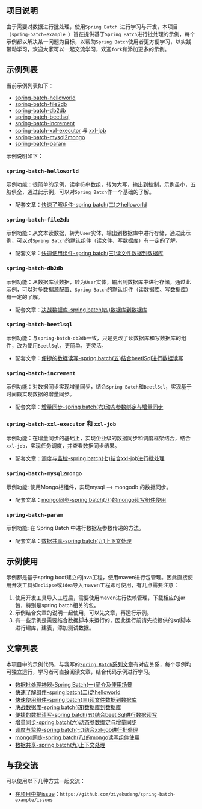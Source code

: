 
## 项目说明
由于需要对数据进行批处理，使用`Spring Batch `进行学习与开发，本项目（`spring-batch-example `）旨在提供基于`Spring Batch`进行批处理的示例，每个示例都以解决某一问题为目标，以帮助`Spring Batch`使用者更方便学习，以实践带动学习，欢迎大家可以一起交流学习，欢迎`fork`和添加更多的示例。

## 示例列表

当前示例列表如下：

- [spring-batch-helloworld](https://github.com/ziyekudeng/spring-batch-example/tree/master/spring-batch-helloworld)
- [spring-batch-file2db](https://github.com/ziyekudeng/spring-batch-example/tree/master/spring-batch-file2db)
- [spring-batch-db2db](https://github.com/ziyekudeng/spring-batch-example/tree/master/spring-batch-db2db)
- [spring-batch-beetlsql](https://github.com/ziyekudeng/spring-batch-example/tree/master/spring-batch-beetlsql)
- [spring-batch-increment](https://github.com/ziyekudeng/spring-batch-example/tree/master/spring-batch-increment)
- [spring-batch-xxl-executor](https://github.com/ziyekudeng/spring-batch-example/tree/master/spring-batch-xxl-executor) 与 [xxl-job](https://github.com/ziyekudeng/spring-batch-example/tree/master/xxl-job)
- [spring-batch-mysql2mongo](https://github.com/ziyekudeng/spring-batch-example/tree/master/spring-batch-mysql2mongo)
- [spring-batch-param](https://github.com/ziyekudeng/spring-batch-example/tree/master/spring-batch-param)

示例说明如下：

### `spring-batch-helloworld`

示例功能：很简单的示例，读字符串数组，转为大写，输出到控制，示例虽小，五脏俱全，通过此示例，可以对`Spring Batch`作一个基础的了解。

- 配套文章：[快速了解组件-spring batch(二)之helloworld][2]

### `spring-batch-file2db`

示例功能：从文本读数据，转为`User`实体，输出到数据库中进行存储，通过此示例，可以对`Spring Batch`的默认组件（读文件、写数据库）有一定的了解。

- 配套文章：[快速使用组件-spring batch(三)读文件数据到数据库][3]



### `spring-batch-db2db`

示例功能：从数据库读数据，转为`User`实体，输出到数据库中进行存储，通过此示例，可以对多数据源配置、`Spring Batch`的默认组件（读数据库、写数据库）有一定的了解。


- 配套文章：[决战数据库-spring batch(四)数据库到数据库][4]

### `spring-batch-beetlsql`

示例功能：与`spring-batch-db2db`一致，只是更改了读数据库和写数据库的组件，改为使用`BeetlSql`，更简单，更灵活。


- 配套文章：[便捷的数据读写-spring batch(五)结合beetlSql进行数据读写][5]

### `spring-batch-increment`

示例功能：对数据同步实现增量同步，结合`Spring Batch`和`BeetlSql`，实现基于时间戳实现数据的增量同步。

- 配套文章：[增量同步-spring batch(六)动态参数绑定与增量同步][6]

### `spring-batch-xxl-executor` 和 `xxl-job`

示例功能：在增量同步的基础上，实现企业级的数据同步和调度框架结合，结合`xxl-job`，实现任务调度，并查看数据同步结果。

- 配套文章：[调度与监控-spring batch(七)结合xxl-job进行批处理][7]

### `spring-batch-mysql2mongo`

示例功能: 使用Mongo相组件，实现mysql --> mongodb 的数据同步。

- 配套文章：[mongo同步-spring batch(八)的mongo读写组件使用][8]

### `spring-batch-param`

示例功能: 在 Spring Batch 中进行数据及参数传递的方法。

- 配套文章：[数据共享-spring batch(九)上下文处理][9]

## 示例使用

示例都是基于spring boot建立的java工程，使用maven进行包管理。因此直接使用开发工具如`eclipse`或`idea`导入maven工程即可使用，有几点需要注意：

1. 使用开发工具导入工程后，需要使用maven进行依赖管理，下载相应的jar包，特别是spring batch相关的包。
2. 示例结合文章的说明一起使用，可以先文章，再运行示例。
3. 有一些示例是需要结合数据脚本来运行的，因此运行前请先按提供的sql脚本进行建库，建表，添加测试数据。

## 文章列表

本项目中的示例代码，与我写的[`Spring Batch`系列文章](https://ziyekudeng.github.io/)有对应关系，每个示例均可独立运行，学习者可直接阅读文章，结合代码示例进行学习。

- [数据批处理神器-Spring Batch(一)简介及使用场景][1]
- [快速了解组件-spring batch(二)之helloworld][2]
- [快速使用组件-spring batch(三)读文件数据到数据库][3]
- [决战数据库-spring batch(四)数据库到数据库][4]
- [便捷的数据读写-spring batch(五)结合beetlSql进行数据读写][5]
- [增量同步-spring batch(六)动态参数绑定与增量同步][6]
- [调度与监控-spring batch(七)结合xxl-job进行批处理][7]
- [mongo同步-spring batch(八)的mongo读写组件使用][8]
- [数据共享-spring batch(九)上下文处理][9]

## 与我交流

可以使用以下几种方式一起交流：

- [在项目中提issue](https://github.com/ziyekudeng/spring-batch-example/issues)：`https://github.com/ziyekudeng/spring-batch-example/issues`



[1]: https://ziyekudeng.github.io/springbatch/2021/04/13/Spring-Batch-1.html
[2]: https://ziyekudeng.github.io/springbatch/2021/04/13/Spring-Batch-2.html
[3]: https://ziyekudeng.github.io/springbatch/2021/04/13/Spring-Batch-3.html
[4]: https://ziyekudeng.github.io/springbatch/2021/04/13/Spring-Batch-4.html
[5]: https://ziyekudeng.github.io/springbatch/2021/04/13/Spring-Batch-5.html
[6]: https://ziyekudeng.github.io/springbatch/2021/04/13/Spring-Batch-6.html
[7]: https://ziyekudeng.github.io/springbatch/2021/04/13/Spring-Batch-7.html
[8]: https://ziyekudeng.github.io/springbatch/2021/04/13/Spring-Batch-8.html
[9]: https://ziyekudeng.github.io/springbatch/2021/04/13/Spring-Batch-9.html